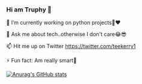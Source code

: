 ### Hi am Truphy 👋  



 🔭 I’m currently working on python projects🐍❤️  
 
  💬 Ask me about tech..otherwise I don't care😂😎  
  
  📫 Hit me up on Twitter https://twitter.com/teekerry1  
  
  ⚡ Fun fact: Am really smart🧠 

[![Anurag's GitHub stats](https://github-readme-stats.vercel.app/api?username=Tru-okenye&show_icons=true)](https://github.com/Tru-okenye/github-readme-stats)
